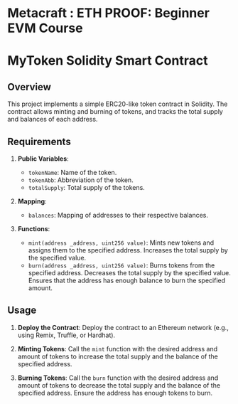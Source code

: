 # Metacraft : ETH PROOF: Beginner EVM Course
# MyToken Solidity Smart Contract

## Overview

This project implements a simple ERC20-like token contract in Solidity. The contract allows minting and burning of tokens, and tracks the total supply and balances of each address.

## Requirements

1. **Public Variables**:
    - `tokenName`: Name of the token.
    - `tokenAbb`: Abbreviation of the token.
    - `totalSupply`: Total supply of the tokens.

2. **Mapping**:
    - `balances`: Mapping of addresses to their respective balances.

3. **Functions**:
    - `mint(address _address, uint256 value)`: Mints new tokens and assigns them to the specified address. Increases the total supply by the specified value.
    - `burn(address _address, uint256 value)`: Burns tokens from the specified address. Decreases the total supply by the specified value. Ensures that the address has enough balance to burn the specified amount.


## Usage

1. **Deploy the Contract**: Deploy the contract to an Ethereum network (e.g., using Remix, Truffle, or Hardhat).

2. **Minting Tokens**: Call the `mint` function with the desired address and amount of tokens to increase the total supply and the balance of the specified address.

3. **Burning Tokens**: Call the `burn` function with the desired address and amount of tokens to decrease the total supply and the balance of the specified address. Ensure the address has enough tokens to burn.


